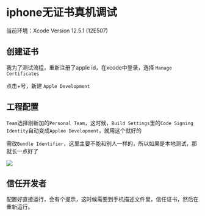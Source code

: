 # iphone无证书真机调试

当前环境：Xcode Version 12.5.1 (12E507)

## 创建证书

我为了测试流程，重新注册了apple id，在xcode中登录，选择 `Manage Certificates `

点击+号，新建 `Apple Development`

## 工程配置

`Team`选择刚新加的`Personal Team`，这时候，`Build Settings`里的`Code Signing Identity`自动变成`Applee Development`，就用这个就好的

需改`Bundle Identifier`，这里主要不能和别人一样的，所以如果是本地测试，那就长一点好了

<img src='https://upload-images.jianshu.io/upload_images/2204039-d3b06e28e4b96c34.png?imageMogr2/auto-orient/strip|imageView2/2/w/1200/format/webp'>

## 信任开发者

配置好直接运行，会有个提示，这时候需要到手机描述文件里，信任证书，然后在重新运行。